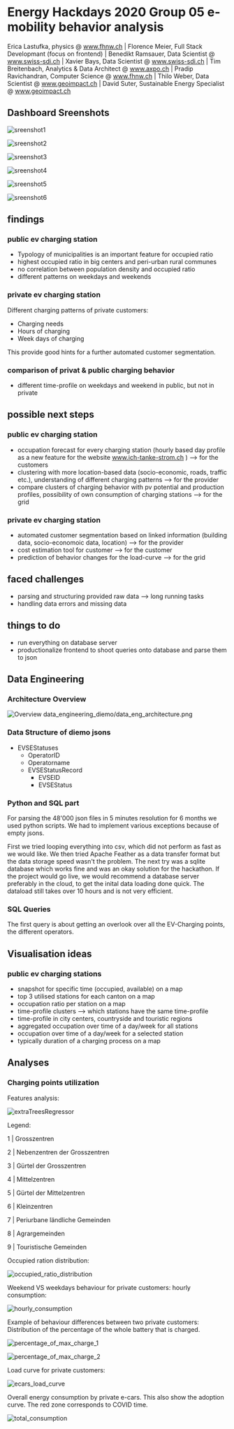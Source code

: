# Energy Hackdays 2020 Group 05 e-mobility behavior analysis
Erica Lastufka, physics @ www.fhnw.ch | Florence Meier, Full Stack Developmant (focus on frontend) | Benedikt Ramsauer, Data Scientist @ www.swiss-sdi.ch | Xavier Bays, Data Scientist @ www.swiss-sdi.ch | Tim Breitenbach, Analytics & Data Architect @ www.axpo.ch | Pradip Ravichandran, Computer Science @ www.fhnw.ch | Thilo Weber, Data Scientist @ www.geoimpact.ch | David Suter, Sustainable Energy Specialist @ www.geoimpact.ch 

## Dashboard Sreenshots

![sreenshot1](imgs/Screenshot1.png)

![sreenshot2](imgs/Screenshot2.png)

![sreenshot3](imgs/Screenshot3.png)

![sreenshot4](imgs/Screenshot4.png)

![sreenshot5](imgs/Screenshot5.png)

![sreenshot6](imgs/Screenshot6.png)


## findings

### public ev charging station

- Typology of municipalities is an important feature for occupied ratio
- highest occupied ratio in big centers and peri-urban rural communes
- no correlation between population density and occupied ratio
- different patterns on weekdays and weekends

### private ev charging station
Different charging patterns of private customers:
- Charging needs
- Hours of charging
- Week days of charging

This provide good hints for a further automated customer segmentation.

### comparison of privat & public charging behavior
- different time-profile on weekdays and weekend in public, but not in private

## possible next steps

### public ev charging station
- occupation forecast for every charging station (hourly based day profile as a new feature for the website www.ich-tanke-strom.ch ) --> for the customers
- clustering with more location-based data (socio-economic, roads, traffic etc.), understanding of different charging patterns --> for the provider
- compare clusters of charging behavior with pv potential and production profiles, possibility of own consumption of charging stations --> for the grid

### private ev charging station
- automated customer segmentation based on linked information (building data, socio-economoic data, location) --> for the provider
- cost estimation tool for customer --> for the customer
- prediction of behavior changes for the load-curve --> for the grid


## faced challenges
- parsing and structuring provided raw data --> long running tasks
- handling data errors and missing data

## things to do
- run everything on database server
- productionalize frontend to shoot queries onto database and parse them to json 

        
## Data Engineering

### Architecture Overview

![Overview](/data_engineering_diemo/data_eng_architecture.png)
data_engineering_diemo/data_eng_architecture.png

### Data Structure of diemo jsons

- EVSEStatuses
    - OperatorID 
    - Operatorname
    - EVSEStatusRecord
        - EVSEID
        - EVSEStatus
        
### Python and SQL part
For parsing the 48'000 json files in 5 minutes resolution for 6 months we used python scripts.
We had to implement various exceptions because of empty jsons.

First we tried looping everything into csv, which did not perform as fast as we would like.
We then tried Apache Feather as a data transfer format but the data storage speed wasn't the problem.
The next try was a sqlite database which works fine and was an okay solution for the hackathon.
If the project would go live, we would recommend a database server preferably in the cloud, to get the inital data loading done quick.
The dataload still takes over 10 hours and is not very efficient.

### SQL Queries
The first query is about getting an overlook over all the EV-Charging points, the different operators.

## Visualisation ideas  

### public ev charging stations
- snapshot for specific time (occupied, available) on a map
- top 3 utilised stations for each canton on a map
- occupation ratio per station on a map
- time-profile clusters --> which stations have the same time-profile
- time-profile in city centers, countryside and touristic regions
- aggregated occupation over time of a day/week for all stations
- occupation over time of a day/week for a selected station
- typically duration of a charging process on a map


## Analyses

### Charging points utilization

Features analysis:

![extraTreesRegressor](/public_metrics_features_analysis/ExtraTreesRegressor.png)


Legend:

1 | Grosszentren

2 | Nebenzentren der Grosszentren

3 | Gürtel der Grosszentren

4 | Mittelzentren

5 | Gürtel der Mittelzentren

6 | Kleinzentren

7 | Periurbane ländliche Gemeinden

8 | Agrargemeinden

9 | Touristische Gemeinden


Occupied ration distribution:

![occupied_ratio_distribution](imgs/occupied_ratio_distribution.png)

Weekend VS weekdays behaviour for private customers: hourly consumption:

![hourly_consumption](imgs/hourly_consumption.png)

Example of behaviour differences between two private customers: Distribution of the percentage of the whole battery that is charged.

![percentage_of_max_charge_1](imgs/percentage_of_max_charge_1.png)

![percentage_of_max_charge_2](imgs/percentage_of_max_charge_2.png)

Load curve for private customers:

![ecars_load_curve](imgs/ecars_load_curve.png)

Overall energy consumption by private e-cars. This also show the adoption curve. The red zone corresponds to COVID time.

![total_consumption](imgs/total_consumption.png)

